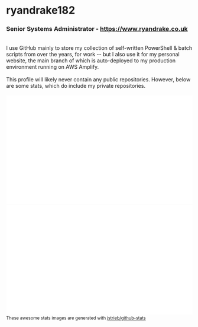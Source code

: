 # ryandrake182

### Senior Systems Administrator - https://www.ryandrake.co.uk

<br />I use GitHub mainly to store my collection of self-written PowerShell & batch scripts from over the years, for work -- but I also use it for my personal website, the main branch of which is auto-deployed to my production environment running on AWS Amplify.
<br />
<br />
This profile will likely never contain any public repositories. However, below are some stats, which do include my private repositories. 
<br />
<br />
![GitHubStats1](https://raw.githubusercontent.com/ryandrake182/github-stats/master/generated/overview.svg)
![GitHubStats2](https://raw.githubusercontent.com/ryandrake182/github-stats/master/generated/languages.svg)
<br /><sup>These awesome stats images are generated with [jstrieb/github-stats](https://github.com/jstrieb/github-stats "jstrieb/github-stats")</sup>
